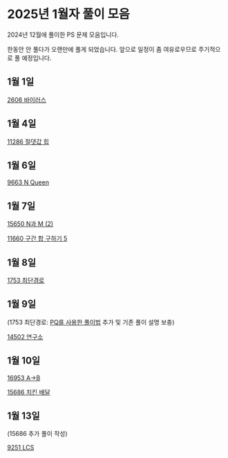 # 2025년 1월자 풀이 모음 #

2024년 12월에 풀이한 PS 문제 모음입니다.

한동안 안 풀다가 오랜만에 풀게 되었습니다. 앞으로 일정이 좀 여유로우므로 주기적으로 풀 예정입니다.

## 1월 1일 ##

[2606 바이러스](20250101/2606번-바이러스.md)

## 1월 4일 ##

[11286 절댓값 힙](20250104/11286번-절댓값%20힙.md)

## 1월 6일 ##

[9663 N Queen](20250106/9663번-N-Queen.md)

## 1월 7일 ##

[15650 N과 M (2)](20250107/15650번-N과%20M(2).md)

[11660 구간 합 구하기 5](20250107/11660번-구간%20합%20구하기%205.md)

## 1월 8일 ##

[1753 최단경로](20250108/1753번-최단경로.md)

## 1월 9일 ##

(1753 최단경로: [PQ를 사용한 풀이법](20250109/1753_pq.cpp) 추가 및 기존 풀이 설명 보충)

[14502 연구소](20250109/14502번-연구소.md)

## 1월 10일 ##

[16953 A→B](20250110/16953번-A→B.md)

[15686 치킨 배달](20250110/15686번-치킨%20배달.md)

## 1월 13일 ##

(15686 추가 풀이 작성)

[9251 LCS](20250113/9251번-LCS.md)
